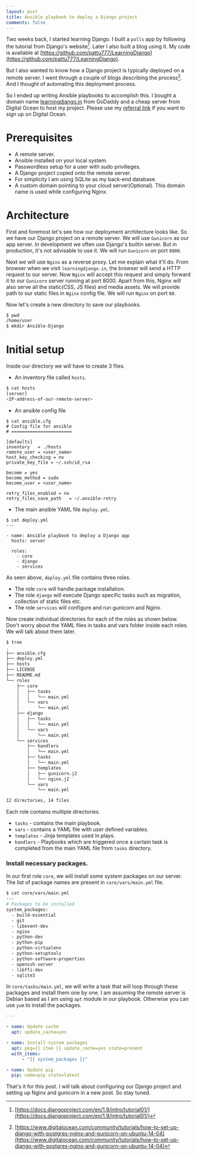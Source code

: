 ```yaml
---
layout: post
title: Ansible playbook to deploy a Django project
comments: false
---
```


Two weeks back, I started learning Django. I built a `polls` app by following the tutorial from Django's website[^1]. Later I also built a blog using it. My code is available at [https://github.com/pattu777/LearningDjango](https://github.com/pattu777/LearningDjango).

But I also wanted to know how a Django project is typically deployed on a remote server. I went through a couple of blogs describing the process[^2]. And I thought of automating this deployment process.

So I ended up writing Ansible playbooks to accomplish this. I bought a domain name [learningdjango.in](learningdjango.in) from GoDaddy and a cheap server from Digital Ocean to host my project. Please use my [referral link](https://m.do.co/c/9373dbe909b4) if you want to sign up on Digital Ocean.

# Prerequisites
* A remote server.
* Ansible installed on your local system.
* Passwordless setup for a user with sudo privilleges.
* A Django project copied onto the remote server.
* For simplicity I am using SQLite as my back-end database.
* A custom domain pointing to your cloud server(Optional). This domain name is used while configuring Nginx.

# Architecture
First and foremost let's see how our deployment architecture looks like. So we have our Django project on a remote server. We will use `Gunicorn` as our app server. In development we often use Django's builtin server. But in production, it's not advisable to use it. We will run `Gunicorn` on port `8000`.

Next we will use `Nginx` as a reverse proxy. Let me explain what it'll do. From browser when we visit `learningdjango.in`, the browser will send a HTTP request to our server. Now `Nginx` will accept this request and simply forward it to our `Gunicorn` server running at port 8000. Apart from this, Nginx will also serve all the static(CSS, JS files) and media assets. We will provide path to our static files in `Nginx` config file. We will run `Nginx` on port `80`.

Now let's create a new directory to save our playbooks.

```bash
$ pwd
/home/user
$ mkdir Ansible-Django
```

# Initial setup

Inside our directory we will have to create 3 files.

* An inventory file called `hosts`.

```bash
$ cat hosts
[server]
<IP-address-of-our-remote-server>
```

* An ansible config file

```
$ cat ansible.cfg
# Config file for ansible
# =======================

[defaults]
inventory	= ./hosts
remote_user = <user_name>
host_key_checking = no
private_key_file = ~/.ssh/id_rsa

become = yes
become_method = sudo
become_user = <user_name>

retry_files_enabled = no
retry_files_save_path	= ~/.ansible-retry
```

* The main ansible YAML file `deploy.yml`.

```
$ cat deploy.yml
---

- name: Ansible playbook to deploy a Django app
  hosts: server

  roles:
    - core
    - django
    - services
```

As seen above, `deploy.yml` file contains three roles.

* The role `core` will handle package installation.
* The role `django` will execute Django specific tasks such as migration, collection of static files etc.
* The role `services` will configure and run gunicorn and Nginx.

Now create individual directories for each of the roles as shown below. Don't worry about the YAML files in tasks and vars folder inside each roles. We will talk about them later.

```bash
$ tree
.
├── ansible.cfg
├── deploy.yml
├── hosts
├── LICENSE
├── README.md
└── roles
    ├── core
    │   ├── tasks
    │   │   └── main.yml
    │   └── vars
    │       └── main.yml
    ├── django
    │   ├── tasks
    │   │   └── main.yml
    │   └── vars
    │       └── main.yml
    └── services
        ├── handlers
        │   └── main.yml
        ├── tasks
        │   └── main.yml
        ├── templates
        │   ├── gunicorn.j2
        │   └── nginx.j2
        └── vars
            └── main.yml

12 directories, 14 files

```

Each role contains multiple directories.

* `tasks` - contains the main playbook.
* `vars` - contains a YAML file with user defined variables.
* `templates` - Jinja templates used in plays.
* `handlers` - Playbooks which are triggered once a certain task is completed from the main YAML file from `tasks` directory.

### Install necessary packages.

In our first role `core`, we will install some system packages on our server. The list of package names are present in `core/vars/main.yml` file.

```bash
$ cat core/vars/main.yml
---
# Packages to be installed
system_packages:
  - build-essential
  - git
  - libevent-dev
  - nginx
  - python-dev
  - python-pip
  - python-virtualenv
  - python-setuptools
  - python-software-properties
  - openssh-server
  - libffi-dev
  - sqlite3
```

In `core/tasks/main.yml`, we will write a task that will loop through these packages and install them one by one. I am assuming the remote server is Debian based as I am using `apt` module in our playbook. Otherwise you can use `yum` to install the packages.

```YAML
---

- name: Update cache
  apt: update_cache=yes

- name: Install system packages
  apt: pkg={{ item }} update_cache=yes state=present
  with_items:
      - "{{ system_packages }}"

- name: Update pip
  pip: name=pip state=latest
```

That's it for this post. I will talk about configuring our Django project and setting up Nginx and gunicorn in a new post. So stay tuned.

[^1]: [https://docs.djangoproject.com/en/1.9/intro/tutorial01/](https://docs.djangoproject.com/en/1.9/intro/tutorial01/)
[^2]: [https://www.digitalocean.com/community/tutorials/how-to-set-up-django-with-postgres-nginx-and-gunicorn-on-ubuntu-14-04](https://www.digitalocean.com/community/tutorials/how-to-set-up-django-with-postgres-nginx-and-gunicorn-on-ubuntu-14-04)
